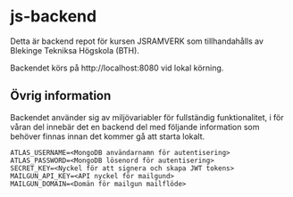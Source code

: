 # js-backend

Detta är backend repot för kursen JSRAMVERK som tillhandahålls av Blekinge Tekniksa Högskola (BTH).

Backendet körs på http://localhost:8080 vid lokal körning. 

## Övrig information

Backendet använder sig av miljövariabler för fullständig funktionalitet, i för våran del innebär det en backend del med följande information som behöver finnas innan det kommer gå att starta lokalt.

```
ATLAS_USERNAME=<MongoDB användarnamn för autentisering>
ATLAS_PASSWORD=<MongoDB lösenord för autentisering>
SECRET_KEY=<Nyckel för att signera och skapa JWT tokens>
MAILGUN_API_KEY=<API nyckel för mailgund>
MAILGUN_DOMAIN=<Domän för mailgun mailflöde>
```